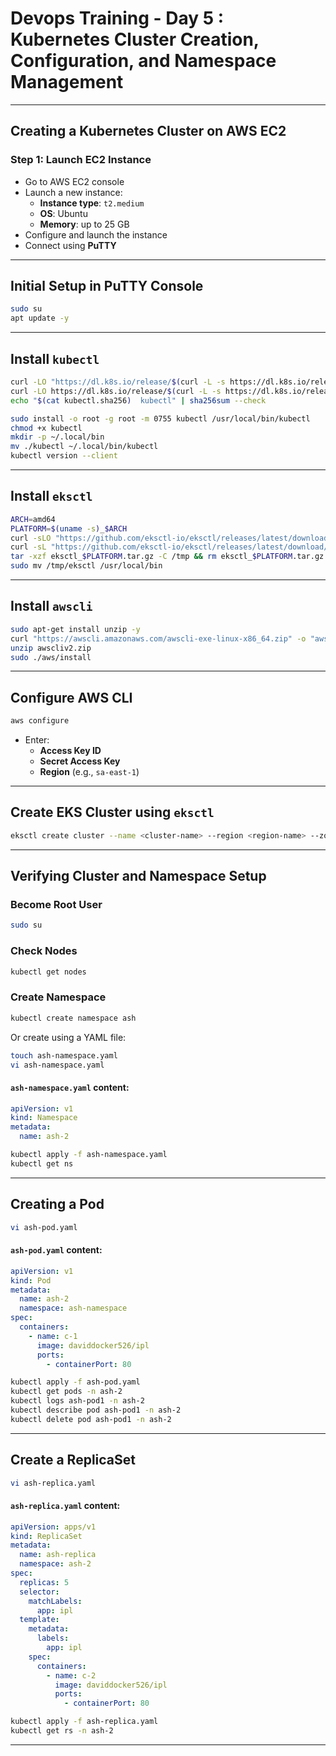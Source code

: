 # Devops Training - Day 5 :  Kubernetes Cluster Creation, Configuration, and Namespace Management

---

##  Creating a Kubernetes Cluster on AWS EC2

### Step 1: Launch EC2 Instance
- Go to AWS EC2 console
- Launch a new instance:
  - **Instance type**: `t2.medium`
  - **OS**: Ubuntu
  - **Memory**: up to 25 GB
- Configure and launch the instance
- Connect using **PuTTY**

---

##  Initial Setup in PuTTY Console

```bash
sudo su
apt update -y
```

---

##  Install `kubectl`

```bash
curl -LO "https://dl.k8s.io/release/$(curl -L -s https://dl.k8s.io/release/stable.txt)/bin/linux/amd64/kubectl"
curl -LO https://dl.k8s.io/release/$(curl -L -s https://dl.k8s.io/release/stable.txt)/bin/linux/amd64/kubectl.sha256
echo "$(cat kubectl.sha256)  kubectl" | sha256sum --check

sudo install -o root -g root -m 0755 kubectl /usr/local/bin/kubectl
chmod +x kubectl
mkdir -p ~/.local/bin
mv ./kubectl ~/.local/bin/kubectl
kubectl version --client
```

---

##  Install `eksctl`

```bash
ARCH=amd64
PLATFORM=$(uname -s)_$ARCH
curl -sLO "https://github.com/eksctl-io/eksctl/releases/latest/download/eksctl_$PLATFORM.tar.gz"
curl -sL "https://github.com/eksctl-io/eksctl/releases/latest/download/eksctl_checksums.txt" | grep $PLATFORM | sha256sum --check
tar -xzf eksctl_$PLATFORM.tar.gz -C /tmp && rm eksctl_$PLATFORM.tar.gz
sudo mv /tmp/eksctl /usr/local/bin
```

---

##  Install `awscli`

```bash
sudo apt-get install unzip -y
curl "https://awscli.amazonaws.com/awscli-exe-linux-x86_64.zip" -o "awscliv2.zip"
unzip awscliv2.zip
sudo ./aws/install
```

---

##  Configure AWS CLI

```bash
aws configure
```

- Enter:
  - **Access Key ID**
  - **Secret Access Key**
  - **Region** (e.g., `sa-east-1`)

---

##  Create EKS Cluster using `eksctl`

```bash
eksctl create cluster --name <cluster-name> --region <region-name> --zones <zone>,sa-east-1b --nodegroup-name <name> --node-type t2.medium --nodes 2
```

---

##  Verifying Cluster and Namespace Setup

### Become Root User

```bash
sudo su
```

### Check Nodes

```bash
kubectl get nodes
```

### Create Namespace

```bash
kubectl create namespace ash
```

Or create using a YAML file:

```bash
touch ash-namespace.yaml
vi ash-namespace.yaml
```

#### `ash-namespace.yaml` content:

```yaml
apiVersion: v1
kind: Namespace
metadata:
  name: ash-2
```

```bash
kubectl apply -f ash-namespace.yaml
kubectl get ns
```

---

##  Creating a Pod

```bash
vi ash-pod.yaml
```

#### `ash-pod.yaml` content:

```yaml
apiVersion: v1
kind: Pod
metadata:
  name: ash-2
  namespace: ash-namespace
spec:
  containers:
    - name: c-1
      image: daviddocker526/ipl
      ports:
        - containerPort: 80
```

```bash
kubectl apply -f ash-pod.yaml
kubectl get pods -n ash-2
kubectl logs ash-pod1 -n ash-2
kubectl describe pod ash-pod1 -n ash-2
kubectl delete pod ash-pod1 -n ash-2
```

---

##  Create a ReplicaSet

```bash
vi ash-replica.yaml
```

#### `ash-replica.yaml` content:

```yaml
apiVersion: apps/v1
kind: ReplicaSet
metadata:
  name: ash-replica
  namespace: ash-2
spec:
  replicas: 5
  selector:
    matchLabels:
      app: ipl
  template:
    metadata:
      labels:
        app: ipl
    spec:
      containers:
        - name: c-2
          image: daviddocker526/ipl
          ports:
            - containerPort: 80
```

```bash
kubectl apply -f ash-replica.yaml
kubectl get rs -n ash-2
```

---
